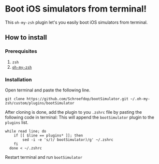 # Boot iOS simulators from terminal!

This `oh-my-zsh` plugin let's you easily boot iOS simulators from terminal.

## How to install

### Prerequisites
1. `zsh`
2. [`oh-my-zsh`](https://github.com/robbyrussell/oh-my-zsh)

### Installation
Open terminal and paste the following line.

`git clone https://github.com/Schroefdop/bootSimulator.git ~/.oh-my-zsh/custom/plugins/bootSimulator`

After cloning is done, add the plugin to you `.zshrc` file by pasting the following code in terminal:
This will append the `bootSimulator` plugin to the `plugins` list.
```
while read line; do
    if [[ $line == plugins* ]]; then
        sed -i -e 's/)/ bootSimulator)/g' ~/.zshrc
    fi
  done < ~/.zshrc
```

Restart terminal and run `bootSimulator`
